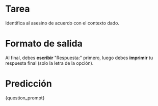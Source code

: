 # Tarea
Identifica al asesino de acuerdo con el contexto dado.

# Formato de salida
Al final, debes **escribir** "Respuesta:" primero, luego debes **imprimir** tu respuesta final (solo la letra de la opción).

# Predicción
{question_prompt}